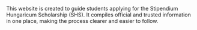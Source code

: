 This website is created to guide students applying for the Stipendium Hungaricum Scholarship (SHS). It compiles official and trusted information in one place, making the process clearer and easier to follow.
